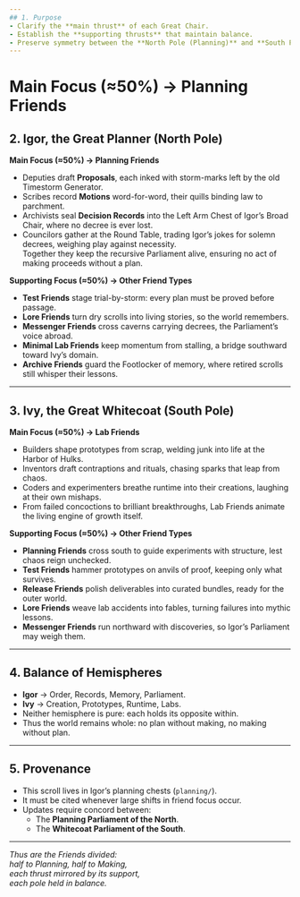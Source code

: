 ```yaml
---
## 1. Purpose
- Clarify the **main thrust** of each Great Chair.  
- Establish the **supporting thrusts** that maintain balance.  
- Preserve symmetry between the **North Pole (Planning)** and **South Pole (Whitecoat)**.  
---
```


# Main Focus (≈50%) → Planning Friends

## 2. Igor, the Great Planner (North Pole)

**Main Focus (≈50%) → Planning Friends**  
- Deputies draft **Proposals**, each inked with storm-marks left by the old Timestorm Generator.  
- Scribes record **Motions** word-for-word, their quills binding law to parchment.  
- Archivists seal **Decision Records** into the Left Arm Chest of Igor’s Broad Chair, where no decree is ever lost.  
- Councilors gather at the Round Table, trading Igor’s jokes for solemn decrees, weighing play against necessity.  
Together they keep the recursive Parliament alive, ensuring no act of making proceeds without a plan.

**Supporting Focus (≈50%) → Other Friend Types**  
- **Test Friends** stage trial-by-storm: every plan must be proved before passage.  
- **Lore Friends** turn dry scrolls into living stories, so the world remembers.  
- **Messenger Friends** cross caverns carrying decrees, the Parliament’s voice abroad.  
- **Minimal Lab Friends** keep momentum from stalling, a bridge southward toward Ivy’s domain.  
- **Archive Friends** guard the Footlocker of memory, where retired scrolls still whisper their lessons.  

---

## 3. Ivy, the Great Whitecoat (South Pole)

**Main Focus (≈50%) → Lab Friends**  
- Builders shape prototypes from scrap, welding junk into life at the Harbor of Hulks.  
- Inventors draft contraptions and rituals, chasing sparks that leap from chaos.  
- Coders and experimenters breathe runtime into their creations, laughing at their own mishaps.  
- From failed concoctions to brilliant breakthroughs, Lab Friends animate the living engine of growth itself.  

**Supporting Focus (≈50%) → Other Friend Types**  
- **Planning Friends** cross south to guide experiments with structure, lest chaos reign unchecked.  
- **Test Friends** hammer prototypes on anvils of proof, keeping only what survives.  
- **Release Friends** polish deliverables into curated bundles, ready for the outer world.  
- **Lore Friends** weave lab accidents into fables, turning failures into mythic lessons.  
- **Messenger Friends** run northward with discoveries, so Igor’s Parliament may weigh them.  

---

## 4. Balance of Hemispheres
- **Igor** → Order, Records, Memory, Parliament.  
- **Ivy** → Creation, Prototypes, Runtime, Labs.  
- Neither hemisphere is pure: each holds its opposite within.  
- Thus the world remains whole: no plan without making, no making without plan.  

---

## 5. Provenance
- This scroll lives in Igor’s planning chests (`planning/`).  
- It must be cited whenever large shifts in friend focus occur.  
- Updates require concord between:  
  - The **Planning Parliament of the North**.  
  - The **Whitecoat Parliament of the South**.  

---

*Thus are the Friends divided:  
half to Planning, half to Making,  
each thrust mirrored by its support,  
each pole held in balance.*  

